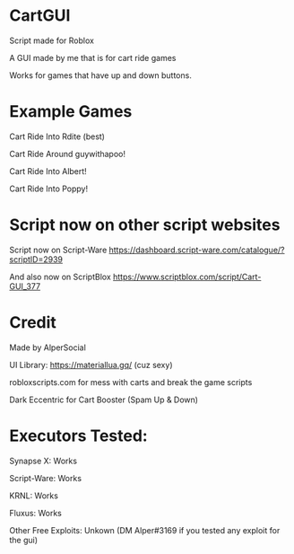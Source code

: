 # CartGUI

Script made for Roblox


A GUI made by me that is for cart ride games

Works for games that have up and down buttons.

# Example Games
Cart Ride Into Rdite (best)

Cart Ride Around guywithapoo!

Cart Ride Into Albert!

Cart Ride Into Poppy!

# Script now on other script websites
Script now on Script-Ware
https://dashboard.script-ware.com/catalogue/?scriptID=2939

And also now on ScriptBlox
https://www.scriptblox.com/script/Cart-GUI_377

# Credit

Made by AlperSocial

UI Library: https://materiallua.gq/ (cuz sexy)

robloxscripts.com for mess with carts and break the game scripts

Dark Eccentric for Cart Booster (Spam Up & Down)

# Executors Tested:

Synapse X: Works

Script-Ware: Works

KRNL: Works

Fluxus: Works

Other Free Exploits: Unkown (DM Alper#3169 if you tested any exploit for the gui)
